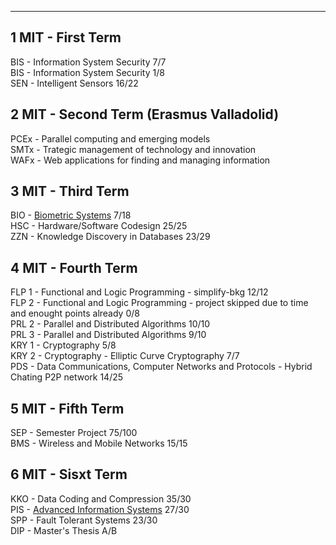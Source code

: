 --------------------------------------------------------
1 MIT - First Term  
--------------------------------------------------------
BIS - Information System Security 7/7  
BIS - Information System Security 1/8  
SEN - Intelligent Sensors 16/22

2 MIT - Second Term (Erasmus Valladolid)
----------------------
PCEx - Parallel computing and emerging models  
SMTx - Trategic management of technology and innovation  
WAFx - Web applications for finding and managing information  

3 MIT - Third Term  
----------------------
BIO	- [Biometric Systems](https://github.com/matogolf/BIO) 7/18  
HSC	- Hardware/Software Codesign 25/25  
ZZN	- Knowledge Discovery in Databases 23/29  

4 MIT - Fourth Term  
----------------------
FLP 1  - Functional and Logic Programming - simplify-bkg 12/12  
FLP 2  - Functional and Logic Programming - project skipped due to time and enought points already 0/8  
PRL 2  - Parallel and Distributed Algorithms 10/10  
PRL 3  - Parallel and Distributed Algorithms 9/10  
KRY 1  - Cryptography 5/8  
KRY 2  - Cryptography - Elliptic Curve Cryptography 7/7  
PDS - Data Communications, Computer Networks and Protocols - Hybrid Chating P2P network 14/25  

5 MIT - Fifth Term  
----------------------
SEP - Semester Project 75/100  
BMS - Wireless and Mobile Networks 15/15  

6 MIT - Sisxt Term  
----------------------
KKO - Data Coding and Compression 35/30  
PIS - [Advanced Information Systems](https://github.com/tammar96/piswap) 27/30  
SPP - Fault Tolerant Systems 23/30  
DIP	- Master's Thesis A/B  
